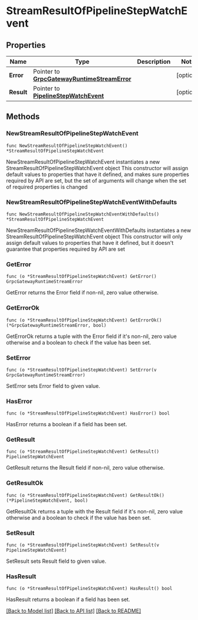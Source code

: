 # StreamResultOfPipelineStepWatchEvent

## Properties

Name | Type | Description | Notes
------------ | ------------- | ------------- | -------------
**Error** | Pointer to [**GrpcGatewayRuntimeStreamError**](GrpcGatewayRuntimeStreamError.md) |  | [optional] 
**Result** | Pointer to [**PipelineStepWatchEvent**](PipelineStepWatchEvent.md) |  | [optional] 

## Methods

### NewStreamResultOfPipelineStepWatchEvent

`func NewStreamResultOfPipelineStepWatchEvent() *StreamResultOfPipelineStepWatchEvent`

NewStreamResultOfPipelineStepWatchEvent instantiates a new StreamResultOfPipelineStepWatchEvent object
This constructor will assign default values to properties that have it defined,
and makes sure properties required by API are set, but the set of arguments
will change when the set of required properties is changed

### NewStreamResultOfPipelineStepWatchEventWithDefaults

`func NewStreamResultOfPipelineStepWatchEventWithDefaults() *StreamResultOfPipelineStepWatchEvent`

NewStreamResultOfPipelineStepWatchEventWithDefaults instantiates a new StreamResultOfPipelineStepWatchEvent object
This constructor will only assign default values to properties that have it defined,
but it doesn't guarantee that properties required by API are set

### GetError

`func (o *StreamResultOfPipelineStepWatchEvent) GetError() GrpcGatewayRuntimeStreamError`

GetError returns the Error field if non-nil, zero value otherwise.

### GetErrorOk

`func (o *StreamResultOfPipelineStepWatchEvent) GetErrorOk() (*GrpcGatewayRuntimeStreamError, bool)`

GetErrorOk returns a tuple with the Error field if it's non-nil, zero value otherwise
and a boolean to check if the value has been set.

### SetError

`func (o *StreamResultOfPipelineStepWatchEvent) SetError(v GrpcGatewayRuntimeStreamError)`

SetError sets Error field to given value.

### HasError

`func (o *StreamResultOfPipelineStepWatchEvent) HasError() bool`

HasError returns a boolean if a field has been set.

### GetResult

`func (o *StreamResultOfPipelineStepWatchEvent) GetResult() PipelineStepWatchEvent`

GetResult returns the Result field if non-nil, zero value otherwise.

### GetResultOk

`func (o *StreamResultOfPipelineStepWatchEvent) GetResultOk() (*PipelineStepWatchEvent, bool)`

GetResultOk returns a tuple with the Result field if it's non-nil, zero value otherwise
and a boolean to check if the value has been set.

### SetResult

`func (o *StreamResultOfPipelineStepWatchEvent) SetResult(v PipelineStepWatchEvent)`

SetResult sets Result field to given value.

### HasResult

`func (o *StreamResultOfPipelineStepWatchEvent) HasResult() bool`

HasResult returns a boolean if a field has been set.


[[Back to Model list]](../README.md#documentation-for-models) [[Back to API list]](../README.md#documentation-for-api-endpoints) [[Back to README]](../README.md)



